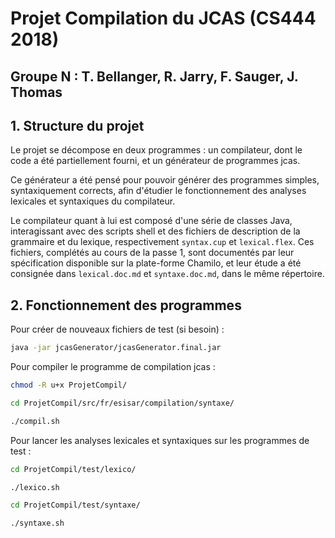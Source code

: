 # Projet Compilation du JCAS (CS444 2018)
Groupe N : T. Bellanger, R. Jarry, F. Sauger, J. Thomas
-------------------------------------------------------

## 1. Structure du projet

Le projet se décompose en deux programmes : un compilateur, dont le code a été partiellement fourni, et un générateur de programmes jcas.

Ce générateur a été pensé pour pouvoir générer des programmes simples, syntaxiquement corrects, afin d'étudier le fonctionnement des analyses lexicales et syntaxiques du compilateur.

Le compilateur quant à lui est composé d'une série de classes Java, interagissant avec des scripts shell et des fichiers de description de la grammaire et du lexique, respectivement ``syntax.cup`` et ``lexical.flex``. Ces fichiers, complétés au cours de la passe 1, sont documentés par leur spécification disponible sur la plate-forme Chamilo, et leur étude a été consignée dans ``lexical.doc.md`` et ``syntaxe.doc.md``, dans le même répertoire.

## 2. Fonctionnement des programmes

Pour créer de nouveaux fichiers de test (si besoin) :

```Bash
java -jar jcasGenerator/jcasGenerator.final.jar
```

Pour compiler le programme de compilation jcas :

```Bash
chmod -R u+x ProjetCompil/

cd ProjetCompil/src/fr/esisar/compilation/syntaxe/

./compil.sh
```

Pour lancer les analyses lexicales et syntaxiques sur les programmes de test :

```Bash
cd ProjetCompil/test/lexico/

./lexico.sh

cd ProjetCompil/test/syntaxe/

./syntaxe.sh
```

